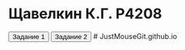 <html>
  <head>
  </head>
  <body>
    <h1>Щавелкин К.Г. P4208</h1>
    <button onclick="window.location.href='math.xml'">Задание 1</button>
    <button onclick="window.location.href='rgb.xml'">Задание 2</button>
  </body>
</html>
# JustMouseGit.github.io
